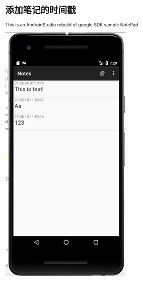# 添加笔记的时间戳
This is an AndroidStudio rebuild of google SDK sample NotePad  

![conclusion](https://github.com/TheUserNotExist/Notepad/blob/master/1.png)
